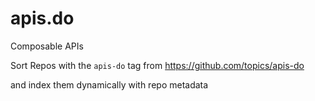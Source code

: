# apis.do
Composable APIs

Sort Repos with the `apis-do` tag from <https://github.com/topics/apis-do>

and index them dynamically with repo metadata
